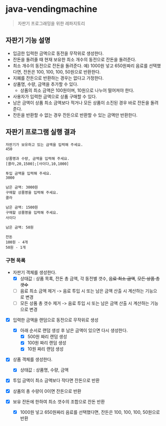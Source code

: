 # java-vendingmachine
> 자판기 프로그래밍을 위한 레파지토리

## 자판기 기능 설명
* 입금한 입력한 금액으로 동전을 무작위로 생성한다. 
* 잔돈을 돌려줄 때 현재 보유한 최소 개수의 동전으로 잔돈을 돌려준다.
*  최소 개수의 동전으로 잔돈을 돌려준다. 예) 1000원 넣고 650원짜리 음료를 선택했다면, 잔돈은 100, 100, 100, 50원으로 반환한다.
*  지폐를 잔돈으로 반환하는 경우는 없다고 가정한다.
* 상품명, 수량, 금액을 추가할 수 있다.
    * 상품의 최소 금액은 100원이며, 10원으로 나누어 떨어져야 한다.
* 사용자가 입력한 금액으로 상품 구매할 수 있다.
* 남은 금액이 상품 최소 금액보다 적거나 모든 상품이 소진된 경우 바로 잔돈을 돌려준다.
* 잔돈을 반환할 수 없는 경우 잔돈으로 반환할 수 있는 금액만 반환한다.

## 자판기 프로그램 실행 결과
```
자판기가 보유하고 있는 금액을 입력해 주세요.
450

상품명과 수량, 금액을 입력해 주세요.
[콜라,20,1500];[사이다,10,1000]

투입 금액을 입력해 주세요.
3000

남은 금액: 3000원
구매할 상품명을 입력해 주세요.
콜라

남은 금액: 1500원
구매할 상품명을 입력해 주세요.
사이다

남은 금액: 50원

잔돈
100원 - 4개
50원 - 1개
```

### 구현 목록
* 자판기 객체를 생성한다.
  -[x] 상태값 : 상품 목록, 잔돈 총 금액, 각 동전별 갯수, ~~음료 최소 금액~~, ~~모든 상품 총 갯수~~
  -[ ] 음료 최소 금액 제거 -> 음료 투입 시 또는 남은 금액 산출 시 계산하는 기능으로 변경
  -[ ] 모든 상품 총 갯수 제거 -> 음료 투입 시 또는 남은 금액 산출 시 계산하는 기능으로 변경
  
-[x] 입력한 금액을 랜덤으로 동전으로 무작위로 생성
  -[x] 아래 순서로 랜덤 생성 후 남은 금액이 있으면 다시 생성한다.
    -[x] 500원 짜리 랜덤 생성
    -[x] 100원 짜리 랜덤 생성
    -[x] 10원 짜리 랜덤 생성
  
-[x] 상품 객체를 생성한다.
  -[x] 상태값 : 상품명, 수량, 금액
  
-[x] 투입 금액이 최소 금액보다 작다면 잔돈으로 반환

-[x] 상품의 총 수량이 0이면 잔돈으로 반환

-[x] 보유 잔돈에 한하여 최소 갯수의 조합으로 잔돈 반환
  -[x] 1000원 넣고 650원짜리 음료를 선택했다면, 잔돈은 100, 100, 100, 50원으로 반환
